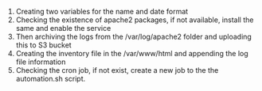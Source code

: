 1. Creating two variables for the name and date format
2. Checking the existence of apache2 packages, if not available, install the same and enable the service
3. Then archiving the logs from the /var/log/apache2 folder and uploading this to S3 bucket
4. Creating the inventory file in the /var/www/html and appending the log file information
5. Checking the cron job, if not exist, create a new job to the the automation.sh script.
